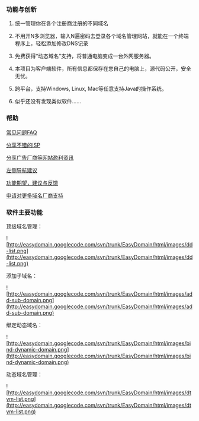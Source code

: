 ### 功能与创新 ###

1. 统一管理你在各个注册商注册的不同域名

2. 不用开N多浏览器，输入N遍密码去登录各个域名管理网站，就能在一个终端程序上，轻松添加修改DNS记录

3. 免费获得“动态域名”支持，将普通电脑变成一台外网服务器。

4. 本项目为客户端软件，所有信息都保存在您自己的电脑上，源代码公开，安全无忧。

5. 跨平台，支持Windows, Linux, Mac等任意支持Java的操作系统。

6. 似乎还没有发现类似软件……

### 帮助 ###

[常见问题FAQ](FAQ.md)

[分享不错的ISP](ShareServicePage.md)

[分享广告厂商等网站盈利资讯](SellServicePage.md)

[左侧导航建议](LeftServicePage.md)

[功能期望，建议与反馈](IWill.md)

[申请对更多域名厂商支持](ImISP.md)

### 软件主要功能 ###

顶级域名管理：

![http://easydomain.googlecode.com/svn/trunk/EasyDomain/html/images/dd-list.png](http://easydomain.googlecode.com/svn/trunk/EasyDomain/html/images/dd-list.png)

添加子域名：

![http://easydomain.googlecode.com/svn/trunk/EasyDomain/html/images/add-sub-domain.png](http://easydomain.googlecode.com/svn/trunk/EasyDomain/html/images/add-sub-domain.png)

绑定动态域名：

![http://easydomain.googlecode.com/svn/trunk/EasyDomain/html/images/bind-dynamic-domain.png](http://easydomain.googlecode.com/svn/trunk/EasyDomain/html/images/bind-dynamic-domain.png)

动态域名管理：

![http://easydomain.googlecode.com/svn/trunk/EasyDomain/html/images/dtym-list.png](http://easydomain.googlecode.com/svn/trunk/EasyDomain/html/images/dtym-list.png)
